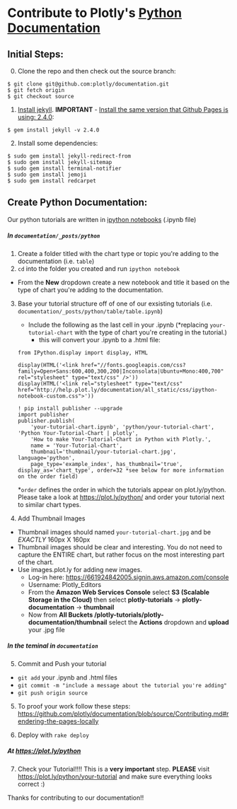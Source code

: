 # Contribute to Plotly's [Python Documentation](https://plot.ly/python/)
## Initial Steps:
0. Clone the repo and then check out the source branch:

  ```
  $ git clone git@github.com:plotly/documentation.git
  $ git fetch origin
  $ git checkout source
  ```
1. [Install jekyll](http://jekyllrb.com/docs/installation/). <b>IMPORTANT</b> - [Install the same version that Github Pages is using: 2.4.0](https://pages.github.com/versions/):

  ```
  $ gem install jekyll -v 2.4.0
  ```
2. Install some dependencies:

  ```
  $ sudo gem install jekyll-redirect-from
  $ sudo gem install jekyll-sitemap
  $ sudo gem install terminal-notifier
  $ sudo gem install jemoji
  $ sudo gem install redcarpet
  ```

## Create Python Documentation:
Our python tutorials are written in [ipython notebooks](http://ipython.org/notebook.html) (.ipynb file)
##### In `documentation/_posts/python`
1. Create a folder titled with the chart type or topic you're adding to the documentation (i.e. `table`)  
2. `cd` into the folder you created and run `ipython notebook`
  - From the <b>New</b> dropdown create a new notebook and title it based on the type of chart you're adding to the documentation.
3. Base your tutorial structure off of one of our exsisting tutorials (i.e. `documentation/_posts/python/table/table.ipynb`)
      - Include the following as the last cell in your .ipynb (*replacing `your-tutorial-chart` with the type of chart you're creating in the tutorial.) 
        * this will convert your .ipynb to a .html file:
      ```
      from IPython.display import display, HTML
      
      display(HTML('<link href="//fonts.googleapis.com/css?family=Open+Sans:600,400,300,200|Inconsolata|Ubuntu+Mono:400,700" rel="stylesheet" type="text/css" />'))
      display(HTML('<link rel="stylesheet" type="text/css" href="http://help.plot.ly/documentation/all_static/css/ipython-notebook-custom.css">'))
      
      ! pip install publisher --upgrade
      import publisher
      publisher.publish(
          'your-tutorial-chart.ipynb', 'python/your-tutorial-chart', 'Python Your-Tutorial-Chart | plotly',
          'How to make Your-Tutorial-Chart in Python with Plotly.',
          name = 'Your-Tutorial-Chart',
          thumbnail='thumbnail/your-tutorial-chart.jpg', language='python',
          page_type='example_index', has_thumbnail='true', display_as='chart_type', order=32 *see below for more information on the order field)  
      ```
      *`order` defines the order in which the tutorials appear on plot.ly/python. Please take a look at https://plot.ly/python/ and order your tutorial next to similar chart types.
  
4. Add Thumbnail Images
  - Thumbnail images should named `your-tutorial-chart.jpg` and be *EXACTLY* 160px X 160px
  - Thumbnail images should be clear and interesting. You do not need to capture the ENTIRE chart, but rather focus on the most interesting part of the chart. 
  - Use images.plot.ly for adding new images. 
    - Log-in here: https://661924842005.signin.aws.amazon.com/console
    - Username: Plotly_Editors
    - From the <b>Amazon Web Services Console</b> select <b>S3 (Scalable Storage in the Cloud)</b> then select <b>plotly-tutorials</b> -> <b>plotly-documentation</b> -> <b>thumbnail</b>
    - Now from <b>All Buckets /plotly-tutorials/plotly-documentation/thumbnail</b> select the <b>Actions</b> dropdown and <b>upload</b> your .jpg file
    
##### In the teminal in `documentation`
5. Commit and Push your tutorial
  - `git add` your .ipynb and .html files
  - `git commit -m "include a message about the tutorial you're adding"`
  - `git push origin source`

5. To proof your work follow these steps: https://github.com/plotly/documentation/blob/source/Contributing.md#rendering-the-pages-locally 

6. Deploy with `rake deploy`

##### At https://plot.ly/python
7. Check your Tutorial!!!! This is a <b>very important</b> step.
  <b>PLEASE</b> visit https://plot.ly/python/your-tutorial and make sure everything looks correct :)

Thanks for contributing to our documentation!!
